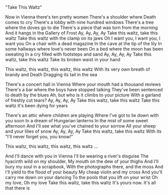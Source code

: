 "Take This Waltz"

Now in Vienna there's ten pretty women
There's a shoulder where Death comes to cry
There's a lobby with nine hundred windows
There's a tree where the doves go to die
There's a piece that was torn from the morning
And it hangs in the Gallery of Frost
Ay, Ay, Ay, Ay
Take this waltz, take this waltz
Take this waltz with the clamp on its jaws
Oh I want you, I want you, I want you
On a chair with a dead magazine
In the cave at the tip of the lily
In some hallways where love's never been
On a bed where the moon has been sweating
In a cry filled with footsteps and sand
Ay, Ay, Ay, Ay
Take this waltz, take this waltz
Take its broken waist in your hand

This waltz, this waltz, this waltz, this waltz
With its very own breath of brandy and Death
Dragging its tail in the sea

There's a concert hall in Vienna
Where your mouth had a thousand reviews
There's a bar where the boys have stopped talking
They've been sentenced to death by the blues
Ah, but who is it climbs to your picture
With a garland of freshly cut tears?
Ay, Ay, Ay, Ay
Take this waltz, take this waltz
Take this waltz it's been dying for years

There's an attic where children are playing
Where I've got to lie down with you soon
In a dream of Hungarian lanterns
In the mist of some sweet afternoon
And I'll see what you've chained to your sorrow
All your sheep and your lilies of snow
Ay, Ay, Ay, Ay
Take this waltz, take this waltz
With its "I'll never forget you, you know!"

This waltz, this waltz, this waltz, this waltz ...

And I'll dance with you in Vienna
I'll be wearing a river's disguise
The hyacinth wild on my shoulder,
My mouth on the dew of your thighs
And I'll bury my soul in a scrapbook,
With the photographs there, and the moss
And I'll yield to the flood of your beauty
My cheap violin and my cross
And you'll carry me down on your dancing
To the pools that you lift on your wrist
Oh my love, Oh my love
Take this waltz, take this waltz
It's yours now. It's all that there is
